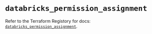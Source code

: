 # `databricks_permission_assignment`

Refer to the Terraform Registory for docs: [`databricks_permission_assignment`](https://registry.terraform.io/providers/databricks/databricks/1.17.0/docs/resources/permission_assignment).

